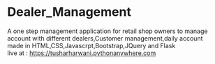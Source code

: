 # Dealer_Management
A one step management application for retail shop owners to manage account with different dealers,Customer management,daily account      
made in HTML,CSS,Javascrpt,Bootstrap,JQuery and Flask        
live at : https://tusharharwani.pythonanywhere.com
